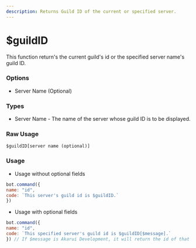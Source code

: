 ```yaml
---
description: Returns Guild ID of the current or specified server.
---
```


# $guildID

This function return's the current guild's id or the specified server name's guild ID.

### Options
- Server Name (Optional)

### Types
* Server Name - The name of the server whose guild ID is to be displayed.

### Raw Usage
`
$guildID[server name (optional)]
`

### Usage

- Usage without optional fields

```javascript
bot.command({
name: "id", 
code: `This server's guild id is $guildID.`
})
```

- Usage with optional fields

```javascript
bot.command({
name: "id", 
code: `This specified server's guild id is $guildID[$message].`
}) // If $message is Akarui Development, it will return the id of that server. 
```

